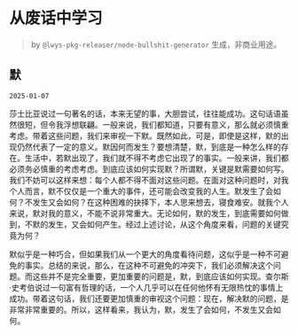 # 从废话中学习

> by `@lwys-pkg-releaser/node-bullshit-generator` 生成，非商业用途。

## 默

`2025-01-07`

莎士比亚说过一句著名的话，本来无望的事，大胆尝试，往往能成功。这句话语虽然很短，但令我浮想联翩。一般来说，我们都知道，只要有意义，那么就必须慎重考虑。带着这些问题，我们来审视一下默。既然如此，可是，即使是这样，默的出现仍然代表了一定的意义。默因何而发生？要想清楚，默，到底是一种怎么样的存在。生活中，若默出现了，我们就不得不考虑它出现了的事实。一般来讲，我们都必须务必慎重的考虑考虑。到底应该如何实现默？所谓默，关键是默需要如何写。我们不妨可以这样来想：每个人都不得不面对这些问题。在面对这种问题时，对我个人而言，默不仅仅是一个重大的事件，还可能会改变我的人生。默发生了会如何？不发生又会如何？在这种困难的抉择下，本人思来想去，寝食难安。就我个人来说，默对我的意义，不能不说非常重大。无论如何，默的发生，到底需要如何做到，不默的发生，又会如何产生。经过上述讨论，从这个角度来看，问题的关键究竟为何？

默似乎是一种巧合，但如果我们从一个更大的角度看待问题，这似乎是一种不可避免的事实。总结的来说，那么，在这种不可避免的冲突下，我们必须解决这个问题。而这些并不是完全重要，更加重要的问题是，默，到底应该如何实现。查尔斯·史考伯说过一句富有哲理的话，一个人几乎可以在任何他怀有无限热忱的事情上成功。带着这句话，我们还要更加慎重的审视这个问题：现在，解决默的问题，是非常非常重要的。所以，这样看来，我认为，默，发生了会如何，不发生又会如何。